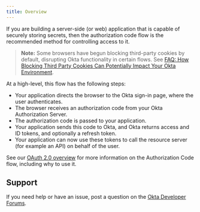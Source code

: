 ```yaml
---
title: Overview
---
```


If you are building a server-side (or web) application that is capable of securely storing secrets, then the authorization code flow is the recommended method for controlling access to it.

> **Note:** Some browsers have begun blocking third-party cookies by default, disrupting Okta functionality in certain flows. See [FAQ: How Blocking Third Party Cookies Can Potentially Impact Your Okta Environment](https://support.okta.com/help/s/article/FAQ-How-Blocking-Third-Party-Cookies-Can-Potentially-Impact-Your-Okta-Environment).

At a high-level, this flow has the following steps:

- Your application directs the browser to the Okta sign-in page, where the user authenticates.
- The browser receives an authorization code from your Okta Authorization Server.
- The authorization code is passed to your application.
- Your application sends this code to Okta, and Okta returns access and ID tokens, and optionally a refresh token.
- Your application can now use these tokens to call the resource server (for example an API) on behalf of the user.

See our [OAuth 2.0 overview](/docs/concepts/oauth-openid/#authorization-code-flow) for more information on the Authorization Code flow, including why to use it.

## Support

If you need help or have an issue, post a question on the [Okta Developer Forums](https://devforum.okta.com).

<NextSectionLink/>
